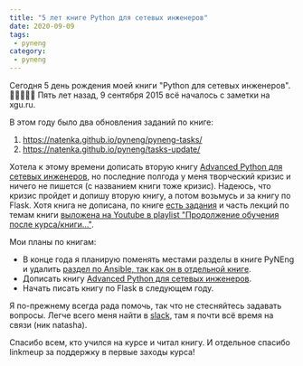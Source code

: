 ```yaml
---
title: "5 лет книге Python для сетевых инженеров"
date: 2020-09-09
tags:
 - pyneng
category:
 - pyneng
---
```


Сегодня 5 день рождения моей книги "Python для сетевых инженеров". 🐍🐍🐍🐍🐍 Пять лет назад, 9 сентября 2015 всё началось с заметки на xgu.ru.

В этом году было два обновления заданий по книге:

1. https://natenka.github.io/pyneng/pyneng-tasks/
2. https://natenka.github.io/pyneng/tasks-update/

Хотела к этому времени дописать вторую книгу [Advanced Python для сетевых инженеров](https://advpyneng.readthedocs.io/), 
но последние полгода у меня творческий кризис и ничего не пишется (с названием книги тоже кризис).
Надеюсь, что кризис пройдет и допишу вторую книгу, а потом возьмусь и за книгу по Flask.
Хотя книга не дописана, по книге [есть задания](https://github.com/natenka/advpyneng-examples-exercises) и часть лекций по темам книги [выложена на Youtube в playlist "Продолжение обучения после курса/книги..."](https://www.youtube.com/playlist?list=PLah0HUih_ZRmiZjBaTcECszqlRM8LlahR).

Мои планы по книгам:

* В конце года я планирую поменять местами разделы в книге PyNEng и удалить [раздел по Ansible, так как он в отдельной книге](https://ansible-for-network-engineers.readthedocs.io/en/latest/).
* Дописать книгу [Advanced Python для сетевых инженеров](https://advpyneng.readthedocs.io/).
* Начать писать книгу по Flask в следующем году.

Я по-прежнему всегда рада помочь, так что не стесняйтесь задавать вопросы. Легче всего меня найти в [slack](https://join.slack.com/t/pyneng/shared_invite/zt-a43ibydv-qIzCxenV1H2oEdBJOkLNbg),
там я почти всё время на связи (ник natasha).

Спасибо всем, кто учился на курсе и читал книгу. И отдельное спасибо linkmeup за поддержку в первые заходы курса!
